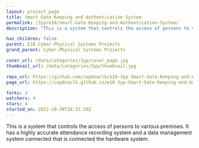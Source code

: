 ```yaml
---
layout: project_page
title: Smart Gate Keeping and Authentication System
permalink: /3yp/e18/Smart-Gate-Keeping-and-Authentication-System/
description: "This is a system that controls the access of persons to various premises.   It has a highly accurate attendance recording system and a data management system connected that is connected the hardware system."

has_children: false
parent: E18 Cyber-Physical Systems Projects
grand_parent: Cyber-Physical Systems Projects

cover_url: /data/categories/3yp/cover_page.jpg
thumbnail_url: /data/categories/3yp/thumbnail.jpg

repo_url: https://github.com/cepdnaclk/e18-3yp-Smart-Gate-Keeping-and-Authentication-System
page_url: https://cepdnaclk.github.io/e18-3yp-Smart-Gate-Keeping-and-Authentication-System

forks: 3
watchers: 4
stars: 4
started_on: 2022-10-30T18:37:29Z
---
```

This is a system that controls the access of persons to various premises.   It has a highly accurate attendance recording system and a data management system connected that is connected the hardware system.

